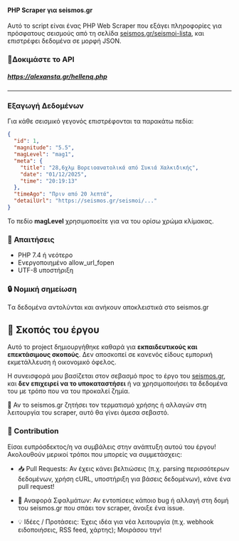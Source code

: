 #### PHP Scraper για seismos.gr

Αυτό το script είναι ένας PHP Web Scraper που εξάγει πληροφορίες για πρόσφατους σεισμούς από τη σελίδα [seismos.gr/seismoi-lista](https://www.seismos.gr/seismoi-lista), και επιστρέφει δεδομένα σε μορφή JSON.



### 🔗Δοκιμάστε το API

##### https://alexansta.gr/hellenq.php
---

### Εξαγωγή Δεδομένων

Για κάθε σεισμικό γεγονός επιστρέφονται τα παρακάτω πεδία:

```json
{
  "id": 1,
  "magnitude": "5.5",
  "magLevel": "mag1",
  "meta": {
    "title": "28,6χλμ Βορειοανατολικά από Συκιά Χαλκιδικής",
    "date": "01/12/2025",
    "time": "20:19:13"
  },
  "timeAgo": "Πριν από 20 λεπτά",
  "detailUrl": "https://seismos.gr/seismoi/..."
}
```

Το πεδίο **magLevel** χρησιμοποείτε για να του ορίσω χρώμα κλίμακας.


### 🎇 Απαιτήσεις

- PHP 7.4 ή νεότερο
- Ενεργοποιημένο allow_url_fopen
- UTF-8 υποστήριξη

### 🔒 Νομική σημείωση

Tα δεδομένα αντολύνται και ανήκουν αποκλειστικά στο seismos.gr


## 📌 Σκοπός του έργου

Αυτό το project δημιουργήθηκε καθαρά για **εκπαιδευτικούς και επεκτάσιμους σκοπούς**. Δεν αποσκοπεί σε κανενός είδους εμπορική εκμετάλλευση ή οικονομικό όφελος.

Η συνεισφορά μου βασίζεται στον σεβασμό προς το έργο του [seismos.gr](https://www.seismos.gr), και **δεν επιχειρεί να το υποκαταστήσει** ή να χρησιμοποιήσει τα δεδομένα του με τρόπο που να του προκαλεί ζημία.

📎 Αν το seismos.gr ζητήσει τον τερματισμό χρήσης ή αλλαγών στη λειτουργία του scraper, αυτό θα γίνει άμεσα σεβαστό.


### 🤝 Contribution

Είσαι ευπρόσδεκτος/η να συμβάλεις στην ανάπτυξη αυτού του έργου! Ακολουθούν μερικοί τρόποι που μπορείς να συμμετάσχεις:

- 📥 Pull Requests: Αν έχεις κάνει βελτιώσεις (π.χ. parsing περισσότερων δεδομένων, χρήση cURL, υποστήριξη για βάσεις δεδομένων), κάνε ένα pull request!

- 🐞 Αναφορά Σφαλμάτων: Αν εντοπίσεις κάποιο bug ή αλλαγή στη δομή του seismos.gr που σπάει τον scraper, άνοιξε ένα issue.

- 💡 Ιδέες / Προτάσεις: Έχεις ιδέα για νέα λειτουργία (π.χ. webhook ειδοποιήσεις, RSS feed, χάρτης); Μοιράσου την!